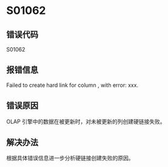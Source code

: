 # S01062

## 错误代码

S01062

## 报错信息

Failed to create hard link for column <xxx>, with error: xxx.

## 错误原因

OLAP 引擎中的数据在被更新时，对未被更新的列创建硬链接失败。

## 解决办法

根据具体错误信息进一步分析硬链接创建失败的原因。

